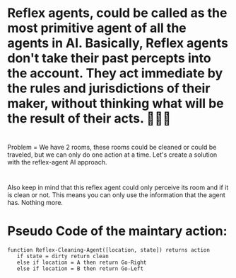 # Reflex agents, could be called as the most primitive agent of all the agents in AI. Basically, Reflex agents don't take their past percepts into the account. They act immediate by the rules and jurisdictions of their maker, without thinking what will be the result of their acts. 👨‍🔬🧬
#
Problem = We have 2 rooms, these rooms could be cleaned or could be traveled, but we can only do one action at a time. Let's create a solution with the reflex-agent AI approach.
#
Also keep in mind that this reflex agent could only perceive its room and if it is clean or not. This means you can only use the information that the agent has. Nothing more.

# Pseudo Code of the maintary action:
    function Reflex-Cleaning-Agent([location, state]) returns action
       if state = dirty return clean
       else if location = A then return Go-Right
       else if location = B then return Go-Left

